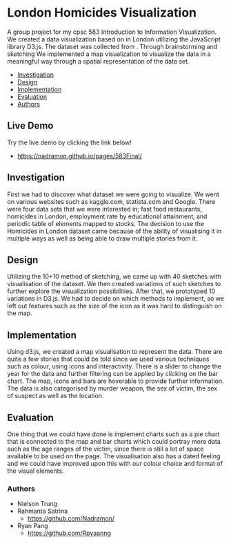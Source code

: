 # London Homicides Visualization
A group project for my cpsc 583 Introduction to Information Visualization. We created a data visualization based on
in London utilizing the JavaScript library D3.js. The dataset was collected from . Through brainstorming and sketching
We implemented a map visualization to visualize the data in a meaningful way through a spatial representation of the data set.

- [Investigation](investigation)
- [Design](design)
- [Implementation](implementation)
- [Evaluation](evaluation)
- [Authors](authors)

## Live Demo
Try the live demo by clicking the link below!
- https://nadramon.github.io/pages/583Final/

## Investigation
First we had to discover what dataset we were going to visualize.
We went on various websites such as kaggle.com, statista.com and Google.
There were four data sets that we were interested in; fast food restaurants, homicides in London, employment rate by educational attainment, and periodic table of elements mapped to stocks.
The decision to use the Homicides in London dataset came because of the ability of visualising it in multiple ways as well as being able to draw multiple stories from it.

## Design
Utilizing the 10+10 method of sketching, we came up with 40 sketches with visualisation of the dataset.
We then created variations of such sketches to further explore the visualization possibilities.
After that, we prototyped 10 variations in D3.js.
We had to decide on which methods to implement, so we left out features such as the size of the icon as it was hard to distinguish on the map.

## Implementation
Using d3.js, we created a map visualisation to represent the data. 
There are quite a few stories that could be told since we used various techniques such as colour, using icons and interactivity. 
There is a slider to change the year for the data and further filtering can be applied by clicking on the bar chart. 
The map, icons and bars are hoverable to provide further information. 
The data is also categorised by murder weapon, the sex of victim, the sex of suspect as well as the location. 

## Evaluation
One thing that we could have done is implement charts such as a pie chart that is connected to the map and bar charts which could portray more data such as the age ranges of the victim, 
since there is still a lot of space available to be used on the page. 
The visualisation also has a dated feeling and we could have improved upon this with our colour choice and format of the visual elements.

### Authors
- Nielson Trung
- Rahmanta Satrina
  - https://github.com/Nadramon/
- Ryan Pang
  - https://github.com/Rpyaanng
